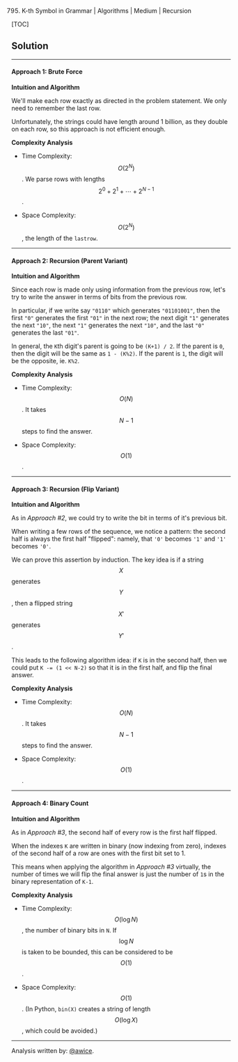 795. K-th Symbol in Grammar | Algorithms | Medium | Recursion

[TOC]

## Solution
---
#### Approach 1: Brute Force

**Intuition and Algorithm**

We'll make each row exactly as directed in the problem statement.  We only need to remember the last row.

Unfortunately, the strings could have length around 1 billion, as they double on each row, so this approach is not efficient enough.



**Complexity Analysis**

* Time Complexity:  $$O(2^N)$$.  We parse rows with lengths $$2^0 + 2^1 + \cdots + 2^{N-1}$$.

* Space Complexity:  $$O(2^N)$$, the length of the `lastrow`.




---
#### Approach 2: Recursion (Parent Variant)

**Intuition and Algorithm**

Since each row is made only using information from the previous row, let's try to write the answer in terms of bits from the previous row.



    



In particular, if we write say `"0110"` which generates `"01101001"`, then the first `"0"` generates the first `"01"` in the next row; the next digit `"1"` generates the next `"10"`, the next `"1"` generates the next `"10"`, and the last `"0"` generates the last `"01"`.



    



In general, the `K`th digit's parent is going to be `(K+1) / 2`.  If the parent is `0`, then the digit will be the same as `1 - (K%2)`.  If the parent is `1`, the digit will be the opposite, ie. `K%2`.



**Complexity Analysis**

* Time Complexity:  $$O(N)$$.  It takes $$N-1$$ steps to find the answer.

* Space Complexity:  $$O(1)$$.




---
#### Approach 3: Recursion (Flip Variant)

**Intuition and Algorithm**

As in *Approach #2*, we could try to write the bit in terms of it's previous bit.

When writing a few rows of the sequence, we notice a pattern: the second half is always the first half "flipped": namely, that `'0'` becomes `'1'` and `'1'` becomes `'0'`.

We can prove this assertion by induction.  The key idea is if a string $$X$$ generates $$Y$$, then a flipped string $$X'$$ generates $$Y'$$.

This leads to the following algorithm idea: if `K` is in the second half, then we could put `K -= (1 << N-2)` so that it is in the first half, and flip the final answer.



**Complexity Analysis**

* Time Complexity:  $$O(N)$$.  It takes $$N-1$$ steps to find the answer.

* Space Complexity:  $$O(1)$$.




---
#### Approach 4: Binary Count

**Intuition and Algorithm**

As in *Approach #3*, the second half of every row is the first half flipped.

When the indexes `K` are written in binary (now indexing from zero), indexes of the second half of a row are ones with the first bit set to 1.

This means when applying the algorithm in *Approach #3* virtually, the number of times we will flip the final answer is just the number of `1`s in the binary representation of `K-1`.



**Complexity Analysis**

* Time Complexity:  $$O(\log N)$$, the number of binary bits in `N`.  If $$\log N$$ is taken to be bounded, this can be considered to be $$O(1)$$.

* Space Complexity:  $$O(1)$$.  (In Python, `bin(X)` creates a string of length $$O(\log X)$$, which could be avoided.)




---

Analysis written by: [@awice](https://leetcode.com/awice).
